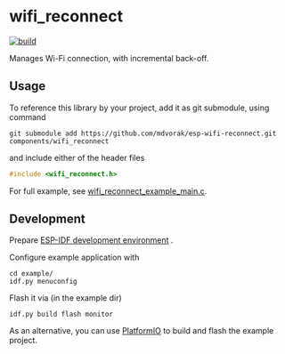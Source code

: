 # wifi_reconnect

[![build](https://github.com/mdvorak/esp-wifi-reconnect/actions/workflows/build.yml/badge.svg)](https://github.com/mdvorak/esp-wifi-reconnect/actions/workflows/build.yml)

Manages Wi-Fi connection, with incremental back-off.

## Usage

To reference this library by your project, add it as git submodule, using command

```shell
git submodule add https://github.com/mdvorak/esp-wifi-reconnect.git components/wifi_reconnect
```

and include either of the header files

```c
#include <wifi_reconnect.h>
```

For full example, see [wifi_reconnect_example_main.c](./example/main/wifi_reconnect_example_main.c).

## Development

Prepare [ESP-IDF development environment](https://docs.espressif.com/projects/esp-idf/en/latest/esp32/get-started/index.html#get-started-get-prerequisites)
.

Configure example application with

```
cd example/
idf.py menuconfig
```

Flash it via (in the example dir)

```
idf.py build flash monitor
```

As an alternative, you can use [PlatformIO](https://docs.platformio.org/en/latest/core/installation.html) to build and
flash the example project.
